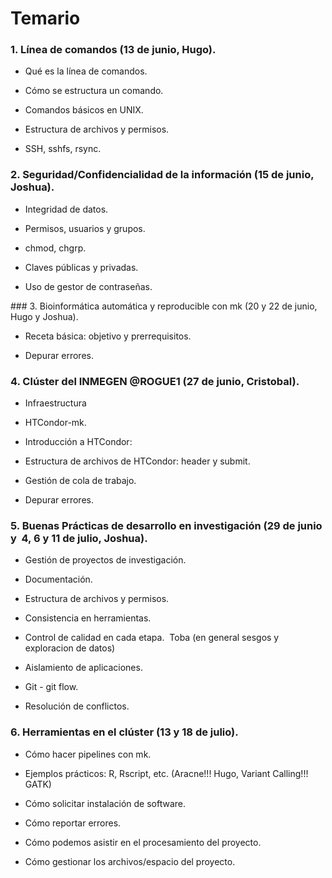 # Temario



### 1. Línea de comandos (13 de junio, Hugo).

  - Qué es la línea de comandos.

  - Cómo se estructura un comando.

  - Comandos básicos en UNIX.

  - Estructura de archivos y permisos.

  - SSH, sshfs, rsync.

### 2. Seguridad/Confidencialidad de la información (15 de junio, Joshua).

  - Integridad de datos.

  - Permisos, usuarios y grupos.

  - chmod, chgrp.

  - Claves públicas y privadas.

  - Uso de gestor de contraseñas.

### 3. Bioinformática automática y reproducible con mk (20 y 22 de junio, Hugo y Joshua).

  - Receta básica: objetivo y prerrequisitos.

  - Depurar errores.

### 4. Clúster del INMEGEN @ROGUE1 (27 de junio, Cristobal).

  - Infraestructura

  - HTCondor-mk.

  - Introducción a HTCondor:

  - Estructura de archivos de HTCondor: header y submit.

  - Gestión de cola de trabajo.

  - Depurar errores.

### 5. Buenas Prácticas de desarrollo en investigación (29 de junio y  4, 6 y 11 de julio, Joshua).

  - Gestión de proyectos de investigación.

  - Documentación.

  - Estructura de archivos y permisos.

  - Consistencia en herramientas.

  - Control de calidad en cada etapa.  Toba (en general sesgos y exploracion de datos)

  - Aislamiento de aplicaciones.

  - Git - git flow.

  - Resolución de conflictos. 

### 6. Herramientas en el clúster (13 y 18 de julio). 

  - Cómo hacer pipelines con mk.

  - Ejemplos prácticos: R, Rscript, etc. (Aracne!!! Hugo, Variant Calling!!! GATK)

  - Cómo solicitar instalación de software.

  - Cómo reportar errores.

  - Cómo podemos asistir en el procesamiento del proyecto.

  - Cómo gestionar los archivos/espacio del proyecto.
 
